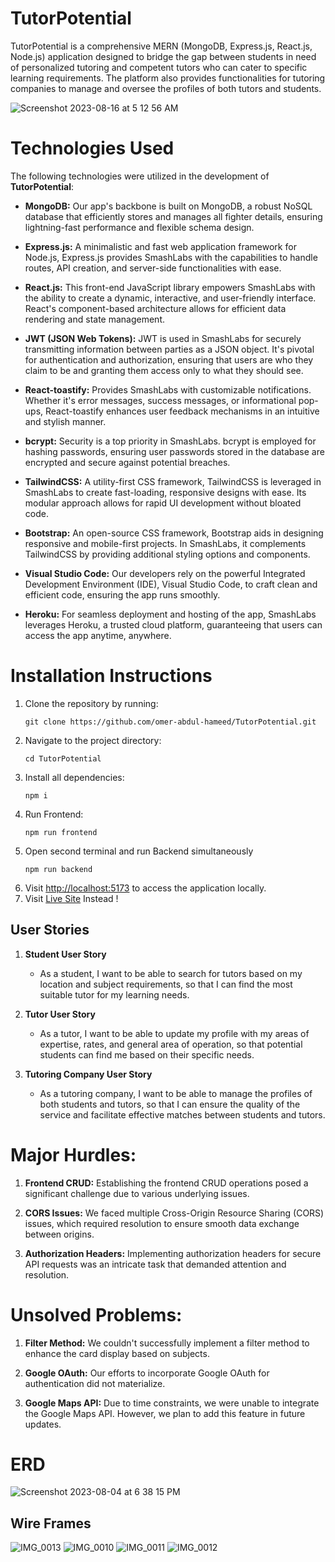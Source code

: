 # TutorPotential 
TutorPotential is a comprehensive MERN (MongoDB, Express.js, React.js, Node.js) application designed to bridge the gap between students in need of personalized tutoring and competent tutors who can cater to specific learning requirements. The platform also provides functionalities for tutoring companies to manage and oversee the profiles of both tutors and students.

![Screenshot 2023-08-16 at 5 12 56 AM](https://media.git.generalassemb.ly/user/49294/files/44231d8d-68d7-4d6e-8fd0-20b92d0c8b3a)

# Technologies Used

The following technologies were utilized in the development of **TutorPotential**:

- **MongoDB:** Our app's backbone is built on MongoDB, a robust NoSQL database that efficiently stores and manages all fighter details, ensuring lightning-fast performance and flexible schema design.

- **Express.js:** A minimalistic and fast web application framework for Node.js, Express.js provides SmashLabs with the capabilities to handle routes, API creation, and server-side functionalities with ease.

- **React.js:** This front-end JavaScript library empowers SmashLabs with the ability to create a dynamic, interactive, and user-friendly interface. React's component-based architecture allows for efficient data rendering and state management.

- **JWT (JSON Web Tokens):** JWT is used in SmashLabs for securely transmitting information between parties as a JSON object. It's pivotal for authentication and authorization, ensuring that users are who they claim to be and granting them access only to what they should see.

- **React-toastify:** Provides SmashLabs with customizable notifications. Whether it's error messages, success messages, or informational pop-ups, React-toastify enhances user feedback mechanisms in an intuitive and stylish manner.

- **bcrypt:** Security is a top priority in SmashLabs. bcrypt is employed for hashing passwords, ensuring user passwords stored in the database are encrypted and secure against potential breaches.

- **TailwindCSS:** A utility-first CSS framework, TailwindCSS is leveraged in SmashLabs to create fast-loading, responsive designs with ease. Its modular approach allows for rapid UI development without bloated code.

- **Bootstrap:** An open-source CSS framework, Bootstrap aids in designing responsive and mobile-first projects. In SmashLabs, it complements TailwindCSS by providing additional styling options and components.

- **Visual Studio Code:** Our developers rely on the powerful Integrated Development Environment (IDE), Visual Studio Code, to craft clean and efficient code, ensuring the app runs smoothly.

- **Heroku:** For seamless deployment and hosting of the app, SmashLabs leverages Heroku, a trusted cloud platform, guaranteeing that users can access the app anytime, anywhere.



# Installation Instructions

<ol>
<li>Clone the repository by running:
<pre><code>git clone https://github.com/omer-abdul-hameed/TutorPotential.git</code></pre>
</li>
<li>Navigate to the project directory:
<pre><code>cd TutorPotential </code></pre>
</li>
<li>Install all dependencies:
<pre><code>npm i
</code></pre>
</li>
<li>Run Frontend:
<pre><code>npm run frontend</code></pre>
</li>
<li>Open second terminal and run Backend simultaneously
<pre><code>npm run backend</code></pre>
</li>
<li>Visit <a href="http://localhost:5173">http://localhost:5173</a> to access the application locally.</li>

<li>Visit <a href="https://smashlabs-69ccb3a7e5a4.herokuapp.com/"> Live Site</a> Instead !</li>
</ol>

## User Stories

1. **Student User Story**
   - As a student, I want to be able to search for tutors based on my location and subject requirements, so that I can find the most suitable tutor for my learning needs.

2. **Tutor User Story**
   - As a tutor, I want to be able to update my profile with my areas of expertise, rates, and general area of operation, so that potential students can find me based on their specific needs.

3. **Tutoring Company User Story**
   - As a tutoring company, I want to be able to manage the profiles of both students and tutors, so that I can ensure the quality of the service and facilitate effective matches between students and tutors.



# Major Hurdles:

1. **Frontend CRUD:** Establishing the frontend CRUD operations posed a significant challenge due to various underlying issues.

2. **CORS Issues:** We faced multiple Cross-Origin Resource Sharing (CORS) issues, which required resolution to ensure smooth data exchange between origins.

3. **Authorization Headers:** Implementing authorization headers for secure API requests was an intricate task that demanded attention and resolution.





# Unsolved Problems:

1. **Filter Method:** We couldn't successfully implement a filter method to enhance the card display based on subjects.

2. **Google OAuth:** Our efforts to incorporate Google OAuth for authentication did not materialize.

3. **Google Maps API:** Due to time constraints, we were unable to integrate the Google Maps API. However, we plan to add this feature in future updates.




# ERD

![Screenshot 2023-08-04 at 6 38 15 PM](https://media.git.generalassemb.ly/user/49294/files/ca2bc4bf-ea0e-418a-b60f-20b758162133)

## Wire Frames
![IMG_0013](https://media.git.generalassemb.ly/user/49294/files/097a7546-59b2-49d5-b201-7dbf78ae47bb)
![IMG_0010](https://media.git.generalassemb.ly/user/49294/files/9a5d608f-e78b-4ee1-91bf-3ed576401dc4)
![IMG_0011](https://media.git.generalassemb.ly/user/49294/files/10be625e-8f02-4d7c-a7e6-fb63fa76a30d)
![IMG_0012](https://media.git.generalassemb.ly/user/49294/files/f0e25622-736b-4dcc-989d-bb548862b1bc)